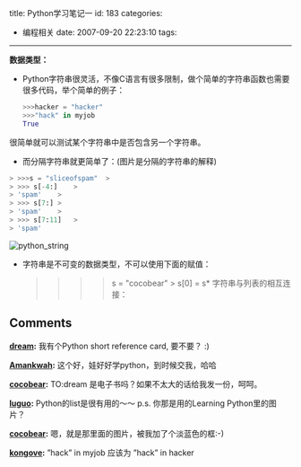 title: Python学习笔记一
id: 183
categories:
  - 编程相关
date: 2007-09-20 22:23:10
tags:
---

**数据类型：**

* Python字符串很灵活，不像C语言有很多限制，做个简单的字符串函数也需要很多代码，举个简单的例子：

  ```python
  >>>hacker = "hacker"	
  >>>"hack" in myjob	
  True
  
  ```





很简单就可以测试某个字符串中是否包含另一个字符串。

*   而分隔字符串就更简单了：(图片是分隔的字符串的解释)

```python
> >>>s = "sliceofspam"	> 
> >>> s[-4:]	> 
> 'spam'	> 
> >>> s[7:]	> 
> 'spam'	> 
> >>> s[7:11]	> 
> 'spam'
```


![python_string](https://asset-1258390188.cos.ap-shanghai.myqcloud.com/python_string1.bmp)


* 字符串是不可变的数据类型，不可以使用下面的赋值：

  > >>> s = "cocobear"	> 
  > >>> s[0] = s*   字符串与列表的相互连接：
## Comments

**[dream](#1786 "2007-09-24 14:45:54"):** 我有个Python short reference card, 要不要？ :)

**[Amankwah](#1787 "2007-09-24 18:35:14"):** 这个好，娃好好学python，到时候交我，哈哈

**[cocobear](#1792 "2007-09-24 19:06:31"):** TO:dream 是电子书吗？如果不太大的话给我发一份，呵呵。

**[luguo](#1763 "2007-09-21 13:38:49"):** Python的list是很有用的～～ p.s. 你那是用的Learning Python里的图片？

**[cocobear](#1766 "2007-09-21 22:49:36"):** 嗯，就是那里面的图片，被我加了个淡蓝色的框:-)

**[kongove](#3442 "2008-06-23 18:13:41"):** ”hack” in myjob 应该为 ”hack” in hacker

